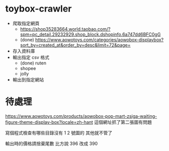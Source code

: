 # toybox-crawler

- 爬取指定網頁
  - https://shop35283664.world.taobao.com/?spm=pc_detail.29232929.shop_block.dshopinfo.6a747dd6BFC0gG
  - (done) https://www.aowotoys.com/categories/aowobox-displaybox?sort_by=created_at&order_by=desc&limit=72&page= 
- 存入資料庫
- 輸出指定 csv 格式
  - (done) ruten
  - shopee
  - jolly
- 輸出到指定網站

# 待處理

https://www.aowotoys.com/products/aowobox-pop-mart-zsiga-waiting-figure-theme-display-box?locale=zh-hant
這個網址抓了第二張圖有問題

寫個程式檢查有哪些目錄沒有 1 2 號圖的
其他就不管了

輸出時的價格請捨棄尾數
比方說 396 改成 390